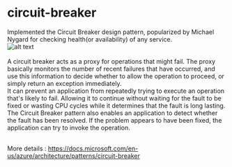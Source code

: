 # circuit-breaker


Implemented the Circuit Breaker design pattern, popularized by Michael Nygard for checking health(or availability) of any service.</br>
![alt text](https://docs.microsoft.com/en-us/azure/architecture/patterns/_images/circuit-breaker-diagram.png)
</br></br>A circuit breaker acts as a proxy for operations that might fail. The proxy basically monitors the number of recent failures that have occurred, and use this information to decide whether to allow the operation to proceed, or simply return an exception immediately.</br>It can prevent an application from repeatedly trying to execute an operation that's likely to fail. Allowing it to continue without waiting for the fault to be fixed or wasting CPU cycles while it determines that the fault is long lasting. The Circuit Breaker pattern also enables an application to detect whether the fault has been resolved. If the problem appears to have been fixed, the application can try to invoke the operation.

</br> More details : https://docs.microsoft.com/en-us/azure/architecture/patterns/circuit-breaker
